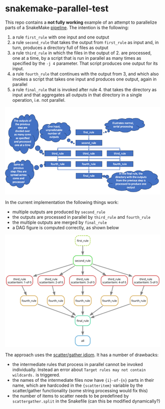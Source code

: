 # snakemake-parallel-test

This repo contains a **not fully working** example of an attempt to parallelize parts
of a SnakeMake [pipeline](workflow/Snakefile). The intention is the following:

1. a rule `first_rule` with one input and one output
2. a rule `second_rule` that takes the output from `first_rule` as input and, in turn,
   produces a directory full of files as output
3. a rule `third_rule` in which the files in the output of 2. are processed, one at a 
   time, by a script that is run in parallel as many times as specified by the `-j 4`
   parameter. That script produces one output for its input.
4. a rule `fourth_rule` that continues with the output from 3, and which also invokes 
   a script that takes one input and produces one output, again in parallel
5. a rule `final_rule` that is invoked after rule 4. that takes the directory as input
   and that aggregates all outputs in that directory in a single operation, i.e. not
   parallel.

![](concept.png)

In the current implementation the following things work:

- multiple outputs are produced by `second_rule`
- the outputs are processed in parallel by `third_rule` and `fourth_rule`
- the multiple outputs are merged by `final_rule`
- a DAG figure is computed correctly, as shown below

![](dag.svg)

The approach uses the [scatter/gather idiom](https://snakemake.readthedocs.io/en/stable/snakefiles/rules.html#defining-scatter-gather-processes).
It has a number of drawbacks:

- the intermediate rules that process in parallel cannot be invoked individually. Instead
  an error about `Target rules may not contain wildcards.` is triggered.
- the names of the intermediate files now have `{i}-of-{n}` parts in their name, which
  are hardcoded in the `{scatteritem}` variable by the scatter/gather functionality 
  (some string processing would fix this)
- the number of items to scatter needs to be predefined by `scattergather.split` in the
  Snakefile (can this be modified dynamically?)

